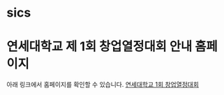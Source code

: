 
# sics
연세대학교 제 1회 창업열정대회 안내 홈페이지
=======
아래 링크에서 홈페이지를 확인할 수 있습니다.
[연세대학교 1회 창업열정대회](http://cs.yonsei.ac.kr/sics/1st)
